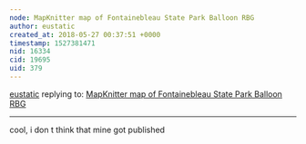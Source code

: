 ```yaml
---
node: MapKnitter map of Fontainebleau State Park Balloon RBG
author: eustatic
created_at: 2018-05-27 00:37:51 +0000
timestamp: 1527381471
nid: 16334
cid: 19695
uid: 379
---
```




[eustatic](../profile/eustatic) replying to: [MapKnitter map of Fontainebleau State Park Balloon RBG](../notes/tmclean1/05-12-2018/mapknitter-map-of-fontainebleau-state-park-balloon-rbg)

----
cool, i don t think that mine got published